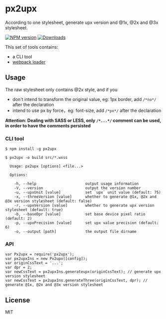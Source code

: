 # px2upx

According to one stylesheet, generate upx version and @1x, @2x and @3x stylesheet.

[![NPM version][npm-image]][npm-url]
[![Downloads][downloads-image]][downloads-url]

[npm-image]: https://img.shields.io/npm/v/px2upx.svg?style=flat-square
[npm-url]: https://npmjs.org/package/px2upx
[downloads-image]: http://img.shields.io/npm/dm/px2upx.svg?style=flat-square
[downloads-url]: https://npmjs.org/package/px2upx

This set of tools contains:

* a CLI tool
* [webpack loader](https://www.npmjs.com/package/px2upx-loader)

## Usage

The raw stylesheet only contains @2x style, and if you

* don't intend to transform the original value, eg: 1px border, add `/*no*/` after the declaration
* intend to use px by force，eg: font-size, add `/*px*/` after the declaration

**Attention: Dealing with SASS or LESS, only `/*...*/` comment can be used, in order to have the comments persisted**

### CLI tool

```
$ npm install -g px2upx
```
```
$ px2upx -o build src/*.wxss
```

```
  Usage: px2upx [options] <file...>

  Options:

    -h, --help                      output usage information
    -V, --version                   output the version number
    -u, --upxUnit [value]           set `upx` unit value (default: 75)
    -x, --threeVersion [value]      whether to generate @1x, @2x and @3x version stylesheet (default: false)
    -r, --upxVersion [value]        whether to generate upx version stylesheet (default: true)
    -b, --baseDpr [value]           set base device pixel ratio (default: 2)
    -p, --upxPrecision [value]      set upx value precision (default: 6)
    -o, --output [path]             the output file dirname
```

### API

```
var Px2upx = require('px2upx');
var px2upxIns = new Px2upx([config]);
var originCssText = '...';
var dpr = 2;
var newCssText = px2upxIns.generateupx(originCssText); // generate upx version stylesheet
var newCssText = px2upxIns.generateThree(originCssText, dpr); // generate @1x, @2x and @3x version stylesheet
```
## License

MIT
